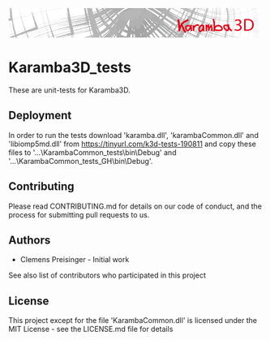 ![](banner.jpg?raw=true "Logo")

Karamba3D_tests
===============

These are unit-tests for Karamba3D. 

Deployment
----------

In order to run the tests download 'karamba.dll', 'karambaCommon.dll' and 'libiomp5md.dll' from https://tinyurl.com/k3d-tests-190811 and copy these files to '...\KarambaCommon_tests\bin\Debug' and '...\KarambaCommon_tests_GH\bin\Debug'.

Contributing
------------

Please read CONTRIBUTING.md for details on our code of conduct, and the process for submitting pull requests to us.

Authors
-------

* Clemens Preisinger - Initial work

See also list of contributors who participated in this project

License
-------

This project except for the file 'KarambaCommon.dll' is licensed under the MIT License - see the LICENSE.md file for details


